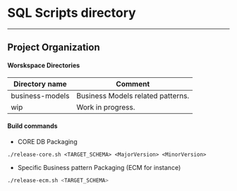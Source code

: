 # SQL Scripts directory
- ---
## Project Organization

#### Worskspace Directories

|Directory name|Comment|
|--------------|-------|
|business-models   | Business Models related patterns.   |
|wip   | Work in progress.   |


#### Build commands

- CORE DB Packaging


```shell
./release-core.sh <TARGET_SCHEMA> <MajorVersion> <MinorVersion>
```

- Specific Business pattern Packaging (ECM for instance)

``` bash
./release-ecm.sh <TARGET_SCHEMA>
```
